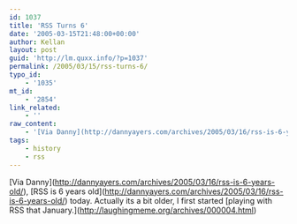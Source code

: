 ```yaml
---
id: 1037
title: 'RSS Turns 6'
date: '2005-03-15T21:48:00+00:00'
author: Kellan
layout: post
guid: 'http://lm.quxx.info/?p=1037'
permalink: /2005/03/15/rss-turns-6/
typo_id:
    - '1035'
mt_id:
    - '2854'
link_related:
    - ''
raw_content:
    - '[Via Danny](http://dannyayers.com/archives/2005/03/16/rss-is-6-years-old/), [RSS is 6 years old](http://dannyayers.com/archives/2005/03/16/rss-is-6-years-old/) today.  Actually its a bit older, I first started [playing with RSS that January.](http://laughingmeme.org/archives/000004.html)'
tags:
    - history
    - rss
---
```


\[Via Danny\](http://dannyayers.com/archives/2005/03/16/rss-is-6-years-old/), \[RSS is 6 years old\](http://dannyayers.com/archives/2005/03/16/rss-is-6-years-old/) today. Actually its a bit older, I first started \[playing with RSS that January.\](http://laughingmeme.org/archives/000004.html)